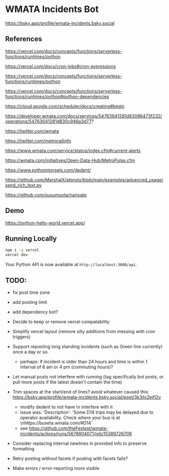 
# WMATA Incidents Bot

https://bsky.app/profile/wmata-incidents.bsky.social

## References

https://vercel.com/docs/concepts/functions/serverless-functions/runtimes/python

https://vercel.com/docs/cron-jobs#cron-expressions

https://vercel.com/docs/concepts/functions/serverless-functions/runtimes/python

https://vercel.com/docs/concepts/functions/serverless-functions/runtimes/python#python-dependencies

https://cloud.google.com/scheduler/docs/creating#begin

https://developer.wmata.com/docs/services/54763641281d83086473f232/operations/54763641281d830c946a3d77?

https://twitter.com/wmata

https://twitter.com/metrorailinfo

https://www.wmata.com/service/status/index.cfm#current-alerts

https://wmata.com/initiatives/Open-Data-Hub/MetroPulse.cfm

https://www.pythonmorsels.com/dedent/

https://github.com/MarshalX/atproto/blob/main/examples/advanced_usage/send_rich_text.py

https://github.com/susumuota/nanoatp

## Demo

https://python-hello-world.vercel.app/

## Running Locally

```bash
npm i -g vercel
vercel dev
```

Your Python API is now available at `http://localhost:3000/api`.

## TODO:

- fix post time zone

- add posting limit

- add dependency bot?

- Decide to keep or remove vercel compatability

- Simplify vercel layout (remove silly additions from messing with cron triggers)

- Support reposting long standing incidents (such as Green line currently) once a day or so.
    - perhaps: if incident is older than 24 hours and time is within 1 interval of 8 am or 4 pm (commuting hours)?

- Let manual posts not interfere with running (tag specifically bot posts, or pull more posts if the latest doesn't contain the time)

- Trim spaces at the start/end of lines? avoid whatever caused this: https://bsky.app/profile/wmata-incidents.bsky.social/post/3k3ilx2ejfl2v
    - modify dedent to not have \n interfere with it
    - issue was: 'Description': 'Some D14 trips may be delayed due to operator availability. Check where your bus is at \nhttps://buseta.wmata.com/#D14'
    - see https://github.com/theFestest/wmata-incidents/actions/runs/5678804071/job/15389726708

- Consider replacing internal newlines in provided info to preserve formatting

- Retry posting without facets if posting with facets fails?

- Make errors / error-reporting more visible

